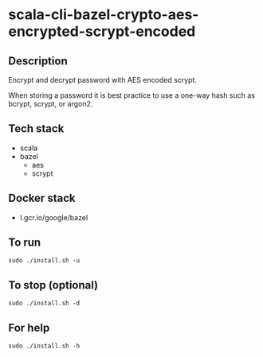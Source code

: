 # scala-cli-bazel-crypto-aes-encrypted-scrypt-encoded

## Description
Encrypt and decrypt password with AES
encoded scrypt.

When storing a password it is best practice
to use a one-way hash such as bcrypt, scrypt,
or argon2.

## Tech stack
- scala
- bazel
  - aes
  - scrypt

## Docker stack
- l.gcr.io/google/bazel

## To run
`sudo ./install.sh -u`

## To stop (optional)
`sudo ./install.sh -d`

## For help
`sudo ./install.sh -h`
